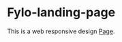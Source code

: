 # Fylo-landing-page
This is a web responsive design [Page](https://kevin-cay.github.io/Fylo-landing-page/).
